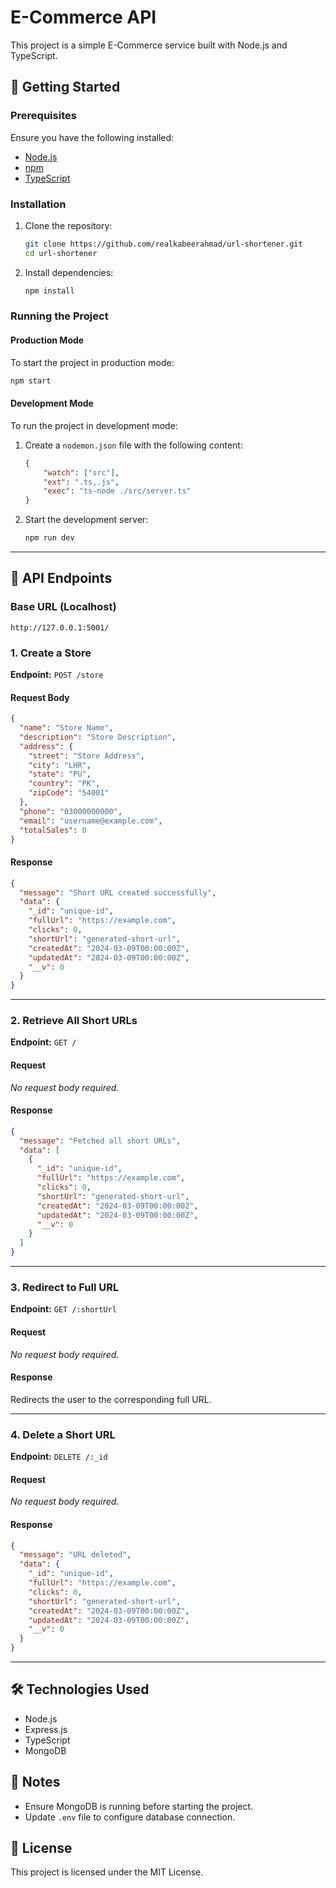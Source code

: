 # E-Commerce API

This project is a simple E-Commerce service built with Node.js and TypeScript.

## 🚀 Getting Started

### Prerequisites
Ensure you have the following installed:
- [Node.js](https://nodejs.org/)
- [npm](https://www.npmjs.com/)
- [TypeScript](https://www.typescriptlang.org/)

### Installation
1. Clone the repository:
   ```sh
   git clone https://github.com/realkabeerahmad/url-shortener.git
   cd url-shortener
   ```
2. Install dependencies:
   ```sh
   npm install
   ```

### Running the Project
#### Production Mode
To start the project in production mode:
```sh
npm start
```

#### Development Mode
To run the project in development mode:
1. Create a `nodemon.json` file with the following content:
   ```json
   {
       "watch": ["src"],
       "ext": ".ts,.js",
       "exec": "ts-node ./src/server.ts"
   }
   ```
2. Start the development server:
   ```sh
   npm run dev
   ```

---

## 📌 API Endpoints

### Base URL (Localhost)
```
http://127.0.0.1:5001/
```

### **1. Create a Store**
**Endpoint:** `POST /store`

#### **Request Body**
```json
{
  "name": "Store Name",
  "description": "Store Description",
  "address": {
    "street": "Store Address",
    "city": "LHR",
    "state": "PU",
    "country": "PK",
    "zipCode": "54001"
  },
  "phone": "03000000000",
  "email": "username@example.com",
  "totalSales": 0
}
```

#### **Response**
```json
{
  "message": "Short URL created successfully",
  "data": {
    "_id": "unique-id",
    "fullUrl": "https://example.com",
    "clicks": 0,
    "shortUrl": "generated-short-url",
    "createdAt": "2024-03-09T00:00:00Z",
    "updatedAt": "2024-03-09T00:00:00Z",
    "__v": 0
  }
}
```

---

### **2. Retrieve All Short URLs**
**Endpoint:** `GET /`

#### **Request**
_No request body required._

#### **Response**
```json
{
  "message": "Fetched all short URLs",
  "data": [
    {
      "_id": "unique-id",
      "fullUrl": "https://example.com",
      "clicks": 0,
      "shortUrl": "generated-short-url",
      "createdAt": "2024-03-09T00:00:00Z",
      "updatedAt": "2024-03-09T00:00:00Z",
      "__v": 0
    }
  ]
}
```

---

### **3. Redirect to Full URL**
**Endpoint:** `GET /:shortUrl`

#### **Request**
_No request body required._

#### **Response**
Redirects the user to the corresponding full URL.

---

### **4. Delete a Short URL**
**Endpoint:** `DELETE /:_id`

#### **Request**
_No request body required._

#### **Response**
```json
{
  "message": "URL deleted",
  "data": {
    "_id": "unique-id",
    "fullUrl": "https://example.com",
    "clicks": 0,
    "shortUrl": "generated-short-url",
    "createdAt": "2024-03-09T00:00:00Z",
    "updatedAt": "2024-03-09T00:00:00Z",
    "__v": 0
  }
}
```

---

## 🛠 Technologies Used
- Node.js
- Express.js
- TypeScript
- MongoDB

## 📌 Notes
- Ensure MongoDB is running before starting the project.
- Update `.env` file to configure database connection.

## 📜 License
This project is licensed under the MIT License.

